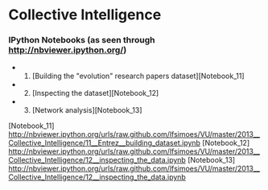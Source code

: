 Collective Intelligence
===============================================
    

### IPython Notebooks (as seen through http://nbviewer.ipython.org/) ###

* 1. [Building the "evolution" research papers dataset][Notebook_11]
* 2. [Inspecting the dataset][Notebook_12]
* 3. [Network analysis][Notebook_13]


[Notebook_11] http://nbviewer.ipython.org/urls/raw.github.com/lfsimoes/VU/master/2013__Collective_Intelligence/11__Entrez__building_dataset.ipynb
[Notebook_12] http://nbviewer.ipython.org/urls/raw.github.com/lfsimoes/VU/master/2013__Collective_Intelligence/12__inspecting_the_data.ipynb
[Notebook_13] http://nbviewer.ipython.org/urls/raw.github.com/lfsimoes/VU/master/2013__Collective_Intelligence/12__inspecting_the_data.ipynb 
